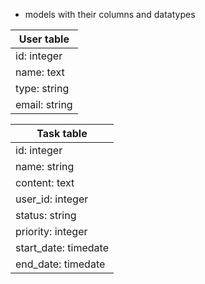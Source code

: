 * models with their columns and datatypes

|  User table   | 
| ------------- |
|  id: integer  | 
| name: text    |
| type: string  | 
| email: string | 



| Task table           | 
| -------------------- |
| id: integer          | 
| name: string         |
| content: text        | 
| user_id: integer     | 
| status: string       | 
| priority: integer    |
| start_date: timedate | 
| end_date: timedate   | 
